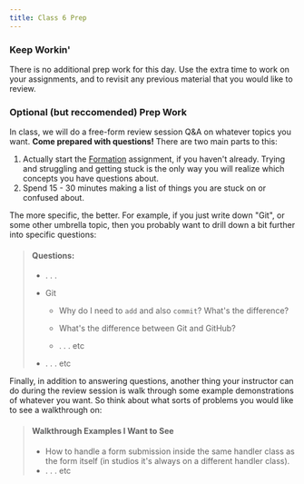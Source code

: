 ```yaml
---
title: Class 6 Prep
---
```


### Keep Workin'

There is no additional prep work for this day. Use the extra time to work on your assignments, and to revisit any previous material that you would like to review.

### Optional (but reccomended) Prep Work

In class, we will do a free-form review session Q&A on whatever topics you want. **Come prepared with questions!** There are two main parts to this:

1. Actually start the [Formation][formation] assignment, if you haven't already. Trying and struggling and getting stuck is the only way you will realize which concepts you have questions about.
2. Spend 15 - 30 minutes making a list of things you are stuck on or confused about.

The more specific, the better. For example, if you just write down "Git", or some other umbrella topic, then you probably want to drill down a bit further into specific questions:

> #### Questions:
> - . . .
>
> - Git
>
>    - Why do I need to `add` and also `commit`? What's the difference?
>
>    - What's the difference between Git and GitHub?
>
>    - . . . etc
> - . . . etc

Finally, in addition to answering questions, another thing your instructor can do during the review session is walk through some example demonstrations of whatever you want. So think about what sorts of problems you would like to see a walkthrough on:

> #### Walkthrough Examples I Want to See
> - How to handle a form submission inside the same handler class as the form itself (in studios it's always on a different handler class).
> - . . . etc



[formation]: ../../assignments/formation

